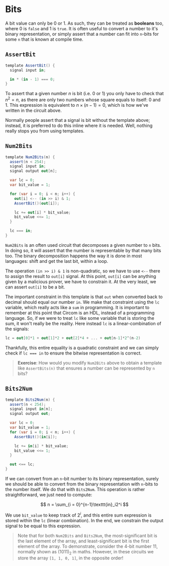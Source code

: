 # Bits

A bit value can only be 0 or 1. As such, they can be treated as **booleans** too, where 0 is `false` and 1 is `true`. It is often useful to convert a number to it's binary representation, or simply assert that a number can fit into `n`-bits for some `n` that is known at compile time.

## `AssertBit`

```cs
template AssertBit() {
  signal input in;

  in * (in - 1) === 0;
}
```

To assert that a given number $n$ is bit (i.e. 0 or 1) you only have to check that $n^2 = n$, as there are only two numbers whose square equals to itself: 0 and 1. This expression is equivalent to $n \times (n - 1) = 0$, which is how we've written in the circuit above.

Normally people assert that a signal is bit without the template above; instead, it is preferred to do this inline where it is needed. Well, nothing really stops you from using templates.

## `Num2Bits`

```cs
template Num2Bits(n) {
  assert(n < 254);
  signal input in;
  signal output out[n];

  var lc = 0;
  var bit_value = 1;

  for (var i = 0; i < n; i++) {
    out[i] <-- (in >> i) & 1;
    AssertBit()(out[i]);

    lc += out[i] * bit_value;
    bit_value <<= 1;
  }

  lc === in;
}
```

`Num2Bits` is an often used circuit that decomposes a given number to `n` bits. In doing so, it will assert that the number is representable by that many bits too. The binary decomposition happens the way it is done in most languages: shift and get the last bit, within a loop.

The operation `(in >> i) & 1` is non-quadratic, so we have to use `<--` there to assign the result to `out[i]` signal. At this point, `out[i]` can be anything given by a malicious prover, we have to constrain it. At the very least, we can assert `out[i]` to be a bit.

The important constraint in this template is that `out` when converted back to decimal should equal our number `in`. We make that constraint using the `lc` variable, which really acts like a `sum` in programming. It is important to remember at this point that Circom is an HDL, instead of a programming language. So, if we were to treat `lc` like some variable that is storing the sum, it won't really be the reality. Here instead `lc` is a linear-combination of the signals:

```cs
lc = out[0]*1 + out[1]*2 + out[2]*4 + ... + out[n-1]*2^(n-2)
```

Thankfully, this entire equality is a quadratic constraint and we can simply check if `lc === in` to ensure the bitwise representation is correct.

> **Exercise**: How would you modify `Num2Bits` above to obtain a template like `AssertBits(n)` that ensures a number can be represented by `n` bits?

## `Bits2Num`

```cs
template Bits2Num(n) {
  assert(n < 254);
  signal input in[n];
  signal output out;

  var lc = 0;
  var bit_value = 1;
  for (var i = 0; i < n; i++) {
    AssertBit()(in[i]);

    lc += in[i] * bit_value;
    bit_value <<= 1;
  }

  out <== lc;
}
```

If we can convert from an `n`-bit number to its binary representation, surely we should be able to convert from the binary representation with `n`-bits to the number itself. We do that with `Bits2Num`. This operation is rather straightforward, we just need to compute:

$$
n = \sum_{i = 0}^{n-1}\texttt{in}_i2^i
$$

We use `bit_value` to keep track of $2^i$, and this entire sum expression is stored within the `lc` (linear combination). In the end, we constrain the output signal to be equal to this expression.

> Note that for both `Num2Bits` and `Bits2Num`, the most-significant bit is the last element of the array, and least-significant bit is the first element of the array. To demonstrate, consider the 4-bit number 11, normally shown as $(1011)_2$ in maths. However, in these circuits we store the array `[1, 1, 0, 1]`, in the opposite order!
